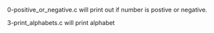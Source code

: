0-positive_or_negative.c will print out if number is postive or negative.

3-print_alphabets.c will print alphabet 
